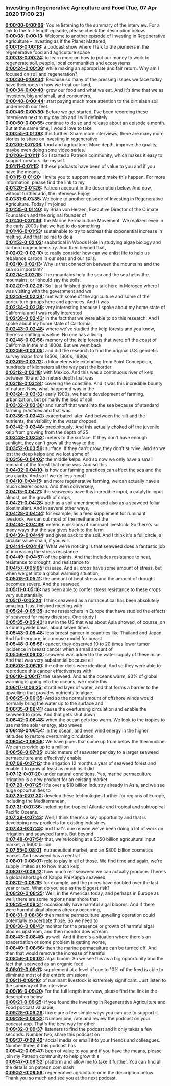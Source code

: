 ### Investing in Regenerative Agriculture and Food  (Tue, 07 Apr 2020 17:00:23)
**[0:00:00-0:00:06](https://investinginregenerativeagriculture.com/2020/01/09/brian-von-herzen/#t=0:00:00):**  You're listening to the summary of the interview. For a link to the full-length episode, please check the description below.  
**[0:00:08-0:00:13](https://investinginregenerativeagriculture.com/2020/01/09/brian-von-herzen/#t=0:00:08):**  Welcome to another episode of Investing in Regenerative Agriculture – Investing as if the Planet Mattered,  
**[0:00:13-0:00:18](https://investinginregenerativeagriculture.com/2020/01/09/brian-von-herzen/#t=0:00:13):**  a podcast show where I talk to the pioneers in the regenerative food and agriculture space  
**[0:00:18-0:00:24](https://investinginregenerativeagriculture.com/2020/01/09/brian-von-herzen/#t=0:00:18):**  to learn more on how to put our money to work to regenerate soil, people, local communities and ecosystems  
**[0:00:24-0:00:30](https://investinginregenerativeagriculture.com/2020/01/09/brian-von-herzen/#t=0:00:24):**  while making an appropriate and fair return. Why am I focused on soil and regeneration?  
**[0:00:30-0:00:34](https://investinginregenerativeagriculture.com/2020/01/09/brian-von-herzen/#t=0:00:30):**  Because so many of the pressing issues we face today have their roots in how we treat our land,  
**[0:00:34-0:00:40](https://investinginregenerativeagriculture.com/2020/01/09/brian-von-herzen/#t=0:00:34):**  grow our food and what we eat. And it's time that we as investors, big and small, and consumers,  
**[0:00:40-0:00:44](https://investinginregenerativeagriculture.com/2020/01/09/brian-von-herzen/#t=0:00:40):**  start paying much more attention to the dirt slash soil underneath our feet.  
**[0:00:46-0:00:50](https://investinginregenerativeagriculture.com/2020/01/09/brian-von-herzen/#t=0:00:46):**  Before we get started, I've been recording these interviews next to my day job and I will definitely  
**[0:00:50-0:00:55](https://investinginregenerativeagriculture.com/2020/01/09/brian-von-herzen/#t=0:00:50):**  continue to do so and release about an episode a month. But at the same time, I would love to take  
**[0:00:55-0:01:00](https://investinginregenerativeagriculture.com/2020/01/09/brian-von-herzen/#t=0:00:55):**  this further. Share more interviews, there are many more stories to share on investing in regenerative  
**[0:01:00-0:01:06](https://investinginregenerativeagriculture.com/2020/01/09/brian-von-herzen/#t=0:01:00):**  food and agriculture. More depth, improve the quality, maybe even doing some video series.  
**[0:01:06-0:01:11](https://investinginregenerativeagriculture.com/2020/01/09/brian-von-herzen/#t=0:01:06):**  So I started a Patreon community, which makes it easy to support creators like myself.  
**[0:01:11-0:01:15](https://investinginregenerativeagriculture.com/2020/01/09/brian-von-herzen/#t=0:01:11):**  If these podcasts have been of value to you and if you have the means,  
**[0:01:15-0:01:20](https://investinginregenerativeagriculture.com/2020/01/09/brian-von-herzen/#t=0:01:15):**  I invite you to support me and make this happen. For more information, please find the link to my  
**[0:01:20-0:01:26](https://investinginregenerativeagriculture.com/2020/01/09/brian-von-herzen/#t=0:01:20):**  Patreon account in the description below. And now, without further ado, the interview. Enjoy!  
**[0:01:31-0:01:35](https://investinginregenerativeagriculture.com/2020/01/09/brian-von-herzen/#t=0:01:31):**  Welcome to another episode of Investing in Regenerative Agriculture. Today I'm joined  
**[0:01:35-0:01:40](https://investinginregenerativeagriculture.com/2020/01/09/brian-von-herzen/#t=0:01:35):**  by Brian von Herzen, Executive Director of the Climate Foundation and the original founder of  
**[0:01:40-0:01:46](https://investinginregenerativeagriculture.com/2020/01/09/brian-von-herzen/#t=0:01:40):**  the Marine Permaculture Movement. We realized even in the early 2000s that we had to do something  
**[0:01:46-0:01:53](https://investinginregenerativeagriculture.com/2020/01/09/brian-von-herzen/#t=0:01:46):**  sustainable to try to address this exponential increase in melting. And that led me to do a  
**[0:01:53-0:02:02](https://investinginregenerativeagriculture.com/2020/01/09/brian-von-herzen/#t=0:01:53):**  sabbatical in Woods Hole in studying algae biology and carbon biogeochemistry. And then beyond that,  
**[0:02:02-0:02:10](https://investinginregenerativeagriculture.com/2020/01/09/brian-von-herzen/#t=0:02:02):**  to really consider how can we enlist life to help us rebalance carbon in our seas and our soils.  
**[0:02:10-0:02:13](https://investinginregenerativeagriculture.com/2020/01/09/brian-von-herzen/#t=0:02:10):**  Why is that connection between the mountains and the sea so important?  
**[0:02:14-0:02:19](https://investinginregenerativeagriculture.com/2020/01/09/brian-von-herzen/#t=0:02:14):**  The mountains help the sea and the sea helps the mountains, or I should say the soils.  
**[0:02:20-0:02:26](https://investinginregenerativeagriculture.com/2020/01/09/brian-von-herzen/#t=0:02:20):**  So I just finished giving a talk here in Morocco where I was visiting with the government and we  
**[0:02:26-0:02:34](https://investinginregenerativeagriculture.com/2020/01/09/brian-von-herzen/#t=0:02:26):**  met with some of the agriculture and some of the agriculture groups here and agencies. And it was  
**[0:02:34-0:02:39](https://investinginregenerativeagriculture.com/2020/01/09/brian-von-herzen/#t=0:02:34):**  very interesting because I spoke about my home state of California and I was really interested  
**[0:02:39-0:02:43](https://investinginregenerativeagriculture.com/2020/01/09/brian-von-herzen/#t=0:02:39):**  in the fact that we were able to do this research. And I spoke about my home state of California,  
**[0:02:43-0:02:48](https://investinginregenerativeagriculture.com/2020/01/09/brian-von-herzen/#t=0:02:43):**  where we've studied the kelp forests and you know, there's a shifting baseline. No one has a living  
**[0:02:48-0:02:56](https://investinginregenerativeagriculture.com/2020/01/09/brian-von-herzen/#t=0:02:48):**  memory of the kelp forests that were off the coast of California in the mid 1800s. But we went back  
**[0:02:56-0:03:05](https://investinginregenerativeagriculture.com/2020/01/09/brian-von-herzen/#t=0:02:56):**  and did the research to find the original U.S. geodetic survey maps from 1850s, 1860s, 1880s,  
**[0:03:05-0:03:12](https://investinginregenerativeagriculture.com/2020/01/09/brian-von-herzen/#t=0:03:05):**  a kilometer wide extending from Point Concepcion, hundreds of kilometers all the way past the border  
**[0:03:12-0:03:18](https://investinginregenerativeagriculture.com/2020/01/09/brian-von-herzen/#t=0:03:12):**  with Mexico. And this was a continuous river of kelp between 10 and 25 meters depth that was  
**[0:03:18-0:03:24](https://investinginregenerativeagriculture.com/2020/01/09/brian-von-herzen/#t=0:03:18):**  covering the coastline. And it was this incredible bounty of nature. Now, what happened was in the  
**[0:03:24-0:03:32](https://investinginregenerativeagriculture.com/2020/01/09/brian-von-herzen/#t=0:03:24):**  early 1900s, we had a development of farming, urbanization, but primarily the loss of soil  
**[0:03:32-0:03:36](https://investinginregenerativeagriculture.com/2020/01/09/brian-von-herzen/#t=0:03:32):**  and runoff that went into the sea because of standard farming practices and that was  
**[0:03:36-0:03:42](https://investinginregenerativeagriculture.com/2020/01/09/brian-von-herzen/#t=0:03:36):**  exacerbated later. And between the silt and the nutrients, the visibility in the water dropped  
**[0:03:42-0:03:48](https://investinginregenerativeagriculture.com/2020/01/09/brian-von-herzen/#t=0:03:42):**  precipitously. And this actually choked off the juvenile kelp from growing from the depth of 25  
**[0:03:48-0:03:52](https://investinginregenerativeagriculture.com/2020/01/09/brian-von-herzen/#t=0:03:48):**  meters to the surface. If they don't have enough sunlight, they can't grow all the way to the  
**[0:03:52-0:03:56](https://investinginregenerativeagriculture.com/2020/01/09/brian-von-herzen/#t=0:03:52):**  surface. If they can't grow, they don't survive. And so we lost the deep kelps and we lost some of  
**[0:03:56-0:04:02](https://investinginregenerativeagriculture.com/2020/01/09/brian-von-herzen/#t=0:03:56):**  the middle kelps. And so now we only have a small remnant of the forest that once was. And so this  
**[0:04:02-0:04:10](https://investinginregenerativeagriculture.com/2020/01/09/brian-von-herzen/#t=0:04:02):**  is how our farming practices can affect the sea and the sea clarity. And so if we do less runoff  
**[0:04:10-0:04:15](https://investinginregenerativeagriculture.com/2020/01/09/brian-von-herzen/#t=0:04:10):**  and more regenerative farming, we can actually have a much clearer ocean. And then conversely,  
**[0:04:15-0:04:21](https://investinginregenerativeagriculture.com/2020/01/09/brian-von-herzen/#t=0:04:15):**  the seaweeds have this incredible input, a catalytic input almost, on the growth of crops,  
**[0:04:21-0:04:28](https://investinginregenerativeagriculture.com/2020/01/09/brian-von-herzen/#t=0:04:21):**  both as a soil amendment and also as a seaweed foliar biostimulant. And in several other ways,  
**[0:04:28-0:04:34](https://investinginregenerativeagriculture.com/2020/01/09/brian-von-herzen/#t=0:04:28):**  for example, as a feed supplement for ruminant livestock, we can cut most of the methane of the  
**[0:04:34-0:04:39](https://investinginregenerativeagriculture.com/2020/01/09/brian-von-herzen/#t=0:04:34):**  enteric emissions of ruminant livestock. So there's so many ways that the sea gives back to the farm  
**[0:04:39-0:04:44](https://investinginregenerativeagriculture.com/2020/01/09/brian-von-herzen/#t=0:04:39):**  and gives back to the soil. And I think it's a full circle, a circular value chain, if you will.  
**[0:04:44-0:04:49](https://investinginregenerativeagriculture.com/2020/01/09/brian-von-herzen/#t=0:04:44):**  What we're noticing is that seaweed does a fantastic job of increasing the stress resistance  
**[0:04:49-0:04:57](https://investinginregenerativeagriculture.com/2020/01/09/brian-von-herzen/#t=0:04:49):**  of the plants. And that includes resistance to heat, resistance to drought, and resistance to  
**[0:04:57-0:05:05](https://investinginregenerativeagriculture.com/2020/01/09/brian-von-herzen/#t=0:04:57):**  disease. And all crops have some amount of stress, but when we get into a global warming situation,  
**[0:05:05-0:05:11](https://investinginregenerativeagriculture.com/2020/01/09/brian-von-herzen/#t=0:05:05):**  the amount of heat stress and the amount of drought becomes severe. And the seaweed  
**[0:05:11-0:05:16](https://investinginregenerativeagriculture.com/2020/01/09/brian-von-herzen/#t=0:05:11):**  has been able to confer stress resistance to these crops very substantially.  
**[0:05:17-0:05:24](https://investinginregenerativeagriculture.com/2020/01/09/brian-von-herzen/#t=0:05:17):**  I think seaweed as a nutraceutical has been absolutely amazing. I just finished meeting with  
**[0:05:24-0:05:35](https://investinginregenerativeagriculture.com/2020/01/09/brian-von-herzen/#t=0:05:24):**  some researchers in Europe that have studied the effects of seaweed for many diseases. One study I  
**[0:05:35-0:05:43](https://investinginregenerativeagriculture.com/2020/01/09/brian-von-herzen/#t=0:05:35):**  saw in the US that was about Asia showed, of course, on a countrywide basis, about seven times  
**[0:05:43-0:05:48](https://investinginregenerativeagriculture.com/2020/01/09/brian-von-herzen/#t=0:05:43):**  less breast cancer in countries like Thailand and Japan. And furthermore, in a mouse model for breast  
**[0:05:48-0:05:56](https://investinginregenerativeagriculture.com/2020/01/09/brian-von-herzen/#t=0:05:48):**  cancer, they observed 10 to 20 times lower tumor incidence in breast cancer when a small amount of  
**[0:05:56-0:06:03](https://investinginregenerativeagriculture.com/2020/01/09/brian-von-herzen/#t=0:05:56):**  seaweed was added to the water supply of these mice. And that was very substantial because all  
**[0:06:03-0:06:10](https://investinginregenerativeagriculture.com/2020/01/09/brian-von-herzen/#t=0:06:03):**  the other diets were identical. And so they were able to reproduce this cancer effectiveness with  
**[0:06:10-0:06:17](https://investinginregenerativeagriculture.com/2020/01/09/brian-von-herzen/#t=0:06:10):**  the seaweed. And as the oceans warm, 93% of global warming is going into the oceans, we create this  
**[0:06:17-0:06:25](https://investinginregenerativeagriculture.com/2020/01/09/brian-von-herzen/#t=0:06:17):**  stratified layer of water, and that forms a barrier to the upwelling that provides nutrients to algae.  
**[0:06:25-0:06:35](https://investinginregenerativeagriculture.com/2020/01/09/brian-von-herzen/#t=0:06:25):**  And so the normal amount of offshore winds would normally bring the water up to the surface and  
**[0:06:35-0:06:41](https://investinginregenerativeagriculture.com/2020/01/09/brian-von-herzen/#t=0:06:35):**  cause the overturning circulation and enable the seaweed to grow. And that gets shut down  
**[0:06:42-0:06:48](https://investinginregenerativeagriculture.com/2020/01/09/brian-von-herzen/#t=0:06:42):**  when the ocean gets too warm. We look to the tropics to use marine solar energy, also waves  
**[0:06:48-0:06:54](https://investinginregenerativeagriculture.com/2020/01/09/brian-von-herzen/#t=0:06:48):**  in the ocean, and even wind energy in the higher latitudes to restore overturning circulation.  
**[0:06:54-0:06:58](https://investinginregenerativeagriculture.com/2020/01/09/brian-von-herzen/#t=0:06:54):**  We have pipes that come up from below the thermocline. We can provide up to a million  
**[0:06:58-0:07:05](https://investinginregenerativeagriculture.com/2020/01/09/brian-von-herzen/#t=0:06:58):**  cubic meters of seawater per day to a larger seaweed permaculture and effectively enable  
**[0:07:06-0:07:12](https://investinginregenerativeagriculture.com/2020/01/09/brian-von-herzen/#t=0:07:06):**  the irrigation 12 months a year of seaweed forest and enable it to grow at least as much as it did  
**[0:07:12-0:07:20](https://investinginregenerativeagriculture.com/2020/01/09/brian-von-herzen/#t=0:07:12):**  under natural conditions. Yes, marine permaculture irrigation is a new product for an existing market.  
**[0:07:20-0:07:25](https://investinginregenerativeagriculture.com/2020/01/09/brian-von-herzen/#t=0:07:20):**  It's over a $10 billion industry already in Asia, and we see huge opportunities to  
**[0:07:25-0:07:30](https://investinginregenerativeagriculture.com/2020/01/09/brian-von-herzen/#t=0:07:25):**  develop these technologies further for regions of Europe, including the Mediterranean,  
**[0:07:31-0:07:36](https://investinginregenerativeagriculture.com/2020/01/09/brian-von-herzen/#t=0:07:31):**  including the tropical Atlantic and tropical and subtropical Pacific Oceans.  
**[0:07:38-0:07:43](https://investinginregenerativeagriculture.com/2020/01/09/brian-von-herzen/#t=0:07:38):**  Well, I think there's a key opportunity and that is developing new products for existing industries,  
**[0:07:43-0:07:48](https://investinginregenerativeagriculture.com/2020/01/09/brian-von-herzen/#t=0:07:43):**  and that's one reason we've been doing a lot of work on irrigation and seaweed farms. But beyond  
**[0:07:48-0:07:54](https://investinginregenerativeagriculture.com/2020/01/09/brian-von-herzen/#t=0:07:48):**  that, we're looking at a $350 billion agricultural input market, a $600 billion  
**[0:07:55-0:08:01](https://investinginregenerativeagriculture.com/2020/01/09/brian-von-herzen/#t=0:07:55):**  nutraceutical market, and an $800 billion cosmetics market. And seaweed has a central  
**[0:08:01-0:08:07](https://investinginregenerativeagriculture.com/2020/01/09/brian-von-herzen/#t=0:08:01):**  role to play in all of those. We find time and again, we're supply limited as to how much kelp,  
**[0:08:07-0:08:12](https://investinginregenerativeagriculture.com/2020/01/09/brian-von-herzen/#t=0:08:07):**  how much red seaweed we can actually produce. There's a global shortage of Kappa Phi Kappa seaweed,  
**[0:08:12-0:08:19](https://investinginregenerativeagriculture.com/2020/01/09/brian-von-herzen/#t=0:08:12):**  for example, and the prices have doubled over the last year or two. What do you see as the biggest risk?  
**[0:08:20-0:08:25](https://investinginregenerativeagriculture.com/2020/01/09/brian-von-herzen/#t=0:08:20):**  Well, in the Americas today, and perhaps in Europe as well, there are some regions near shore that  
**[0:08:25-0:08:31](https://investinginregenerativeagriculture.com/2020/01/09/brian-von-herzen/#t=0:08:25):**  occasionally have harmful algal blooms. And if there were harmful algal blooms already occurring,  
**[0:08:31-0:08:36](https://investinginregenerativeagriculture.com/2020/01/09/brian-von-herzen/#t=0:08:31):**  then marine permaculture upwelling operation could potentially exacerbate those. So we need to  
**[0:08:36-0:08:43](https://investinginregenerativeagriculture.com/2020/01/09/brian-von-herzen/#t=0:08:36):**  monitor for the presence or growth of harmful algal blooms upstream, and then monitor downstream  
**[0:08:43-0:08:49](https://investinginregenerativeagriculture.com/2020/01/09/brian-von-herzen/#t=0:08:43):**  as well. And if there's a situation where there's an exacerbation or some problem is getting worse,  
**[0:08:49-0:08:56](https://investinginregenerativeagriculture.com/2020/01/09/brian-von-herzen/#t=0:08:49):**  then the marine permaculture can be turned off. And then that would remove the increase of harmful  
**[0:08:56-0:09:02](https://investinginregenerativeagriculture.com/2020/01/09/brian-von-herzen/#t=0:08:56):**  algal bloom. So we see this as a big opportunity and the fact that seaweed as an organic feed  
**[0:09:02-0:09:11](https://investinginregenerativeagriculture.com/2020/01/09/brian-von-herzen/#t=0:09:02):**  supplement at a level of one to 10% of the feed is able to eliminate most of the enteric emissions  
**[0:09:11-0:09:16](https://investinginregenerativeagriculture.com/2020/01/09/brian-von-herzen/#t=0:09:11):**  of ruminant livestock is extremely significant. Just listen to the summary of the interview.  
**[0:09:16-0:09:20](https://investinginregenerativeagriculture.com/2020/01/09/brian-von-herzen/#t=0:09:16):**  For the full length interview, please find the link in the description below.  
**[0:09:21-0:09:25](https://investinginregenerativeagriculture.com/2020/01/09/brian-von-herzen/#t=0:09:21):**  If you found the Investing in Regenerative Agriculture and Food podcast valuable,  
**[0:09:25-0:09:28](https://investinginregenerativeagriculture.com/2020/01/09/brian-von-herzen/#t=0:09:25):**  there are a few simple ways you can use to support it.  
**[0:09:28-0:09:32](https://investinginregenerativeagriculture.com/2020/01/09/brian-von-herzen/#t=0:09:28):**  Number one, rate and review the podcast on your podcast app. That's the best way for other  
**[0:09:32-0:09:37](https://investinginregenerativeagriculture.com/2020/01/09/brian-von-herzen/#t=0:09:32):**  listeners to find the podcast and it only takes a few seconds. Number two, share this podcast on  
**[0:09:37-0:09:42](https://investinginregenerativeagriculture.com/2020/01/09/brian-von-herzen/#t=0:09:37):**  social media or email it to your friends and colleagues. Number three, if this podcast has  
**[0:09:42-0:09:47](https://investinginregenerativeagriculture.com/2020/01/09/brian-von-herzen/#t=0:09:42):**  been of value to you and if you have the means, please join my Patreon community to help grow this  
**[0:09:47-0:09:52](https://investinginregenerativeagriculture.com/2020/01/09/brian-von-herzen/#t=0:09:47):**  platform and allow me to take it further. You can find all the details on patreon.com slash  
**[0:09:52-0:09:58](https://investinginregenerativeagriculture.com/2020/01/09/brian-von-herzen/#t=0:09:52):**  regenerative agriculture or in the description below. Thank you so much and see you at the next podcast.  